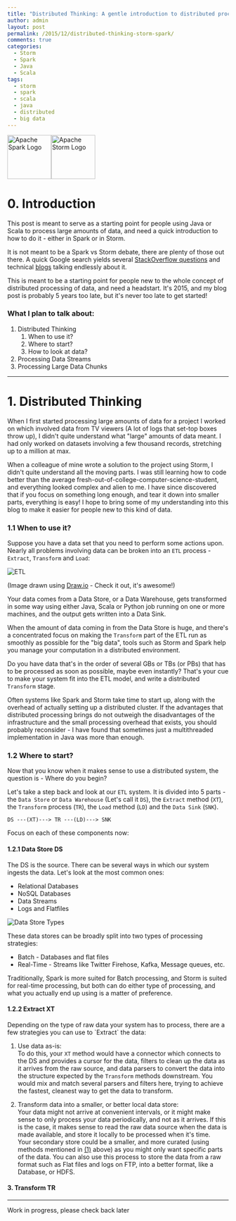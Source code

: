 ```yaml
---
title: "Distributed Thinking: A gentle introduction to distributed processing using Apache Storm and Apache Spark" 
author: admin
layout: post
permalink: /2015/12/distributed-thinking-storm-spark/
comments: true
categories:
  - Storm
  - Spark
  - Java
  - Scala
tags:
  - storm
  - spark
  - scala
  - java
  - distributed
  - big data
---
```


<img src="http://spark.apache.org/images/spark-logo-trademark.png" alt="Apache Spark Logo" style="height: 100"/><img src="http://storm.apache.org/images/logo.png" alt="Apache Storm Logo" style="height: 100"/>

<h1>0. Introduction</h1>

This post is meant to serve as a starting point for people using Java or Scala to process large amounts of data, and need a quick introduction to how to do it - either in Spark or in Storm.

It is not meant to be a Spark vs Storm debate, there are plenty of those out there. A quick Google search yields several [StackOverflow questions](http://stackoverflow.com/questions/24119897/apache-spark-vs-apache-storm) and technical [blogs](http://www.infoworld.com/article/2854894/application-development/spark-and-storm-for-real-time-computation.html) talking endlessly about it.

This is meant to be a starting point for people new to the whole concept of distributed processing of data, and need a headstart. It's 2015, and my blog post is probably 5 years too late, but it's never too late to get started!

<h3>What I plan to talk about:</h3>

1. Distributed Thinking
    1. When to use it?
    2. Where to start?
    3. How to look at data?
2. Processing Data Streams
3. Processing Large Data Chunks

--------------------------------------------------------------------

<h1>1. Distributed Thinking</h1>

When I first started processing large amounts of data for a project I worked on which involved data from TV viewers (A lot of logs that set-top boxes throw up), I didn't quite understand what "large" amounts of data meant. I had only worked on datasets involving a few thousand records, stretching up to a million at max.

When a colleague of mine wrote a solution to the project using Storm, I didn't quite understand all the moving parts. I was still learning how to code better than the average fresh-out-of-college-computer-science-student, and everything looked complex and alien to me. I have since discovered that if you focus on something long enough, and tear it down into smaller parts, everything is easy! I hope to bring some of my understanding into this blog to make it easier for people new to this kind of data.

<h3>1.1 When to use it?</h3>

Suppose you have a data set that you need to perform some actions upon. Nearly all problems involving data can be broken into an `ETL` process - `Extract`, `Transform` and `Load`:

![ETL](http://caffinc.com/wp-content/uploads/2015/12/ETL.png)

(Image drawn using [Draw.io](https://www.draw.io/ "Draw.io") - Check it out, it's awesome!)

Your data comes from a Data Store, or a Data Warehouse, gets transformed in some way using either Java, Scala or Python job running on one or more machines, and the output gets written into a Data Sink.

When the amount of data coming in from the Data Store is huge, and there's a concentrated focus on making the `Transform` part of the ETL run as smoothly as possible for the "big data", tools such as Storm and Spark help you manage your computation in a distributed environment.

Do you have data that's in the order of several GBs or TBs (or PBs) that has to be processed as soon as possible, maybe even instantly? That's your cue to make your system fit into the ETL model, and write a distributed `Transform` stage.

Often systems like Spark and Storm take time to start up, along with the overhead of actually setting up a distributed cluster. If the advantages that distributed processing brings do not outweigh the disadvantages of the infrastructure and the small processing overhead that exists, you should probably reconsider - I have found that sometimes just a multithreaded implementation in Java was more than enough.

<h3>1.2 Where to start?</h3>
Now that you know when it makes sense to use a distributed system, the question is - Where do you begin?

Let's take a step back and look at our `ETL` system. It is divided into 5 parts - the `Data Store` or `Data Warehouse` (Let's call it `DS`), the `Extract` method (`XT`), the `Transform` process (`TR`), the `Load` method (`LD`) and the `Data Sink` (`SNK`).

    DS ---(XT)---> TR ---(LD)---> SNK

Focus on each of these components now:

<a name="ds"></a>
<h4>1.2.1 Data Store DS</h4>
The DS is the source. There can be several ways in which our system ingests the data. Let's look at the most common ones:

* Relational Databases
* NoSQL Databases
* Data Streams
* Logs and Flatfiles

![Data Store Types](http://caffinc.com/wp-content/uploads/2016/01/DataStoreTypes.png)

These data stores can be broadly split into two types of processing strategies:

* Batch - Databases and flat files
* Real-Time - Streams like Twitter Firehose, Kafka, Message queues, etc.

Traditionally, Spark is more suited for Batch processing, and Storm is suited for  real-time processing, but both can do either type of processing, and what you actually end up using is a matter of preference.


<a name="xt"></a>
<h4>1.2.2 Extract XT</h4>
Depending on the type of raw data your system has to process, there are a few strategies you can use to `Extract` the data:

<a name="1_2_2_1_as_is"></a>

1. Use data as-is:<br>
To do this, your `XT` method would have a connector which connects to the DS and provides a cursor for the data, filters to clean up the data as it arrives from the raw source, and data parsers to convert the data into the structure expected by the `Transform` methods downstream. You would mix and match several parsers and filters here, trying to achieve the fastest, cleanest way to get the data to transform.

2. Transform data into a smaller, or better local data store:<br>
Your data might not arrive at convenient intervals, or it might make sense to only process your data periodically, and not as it arrives. If this is the case, it makes sense to read the raw data source when the data is made available, and store it locally to be processed when it's time.<br>
Your secondary store could be a smaller, and more curated (using methods mentioned in [(1)](#1_2_2_1_as_is) above) as you might only want specific parts of the data. You can also use this process to store the data from a raw format such as Flat files and logs on FTP, into a better format, like a Database, or HDFS. 

<a name="tr"></a>
<h4>3. Transform TR</h4>

***
Work in progress, please check back later